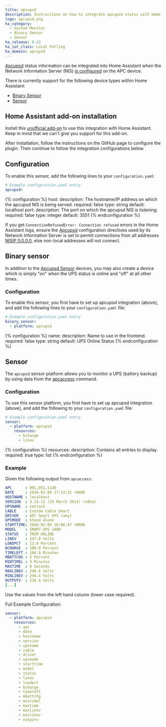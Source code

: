 ```yaml
---
title: apcupsd
description: Instructions on how to integrate apcupsd status with Home Assistant.
logo: apcupsd.png
ha_category:
  - System Monitor
  - Binary Sensor
  - Sensor
ha_release: 0.13
ha_iot_class: Local Polling
ha_domain: apcupsd
---
```


[Apcupsd](http://www.apcupsd.org/) status information can be integrated into Home Assistant when the Network Information Server (NIS) [is configured](http://www.apcupsd.org/manual/manual.html#nis-server-client-configuration-using-the-net-driver) on the APC device.

There is currently support for the following device types within Home Assistant:

- [Binary Sensor](#binary-sensor)
- [Sensor](#sensor)

## Home Assistant add-on installation

Install this [unofficial add-on](https://github.com/korylprince/hassio-apcupsd/) to use this integration with Home Assistant. Keep in mind that we can't give you support for this add-on.

After installation, follow the instructions on the GitHub page to configure the plugin. Then continue to follow the integration configurations below.

## Configuration

To enable this sensor, add the following lines to your `configuration.yaml`:

```yaml
# Example configuration.yaml entry
apcupsd:
```

{% configuration %}
host:
  description: The hostname/IP address on which the apcupsd NIS is being served.
  required: false
  type: string
  default: localhost
port:
  description: The port on which the apcupsd NIS is listening.
  required: false
  type: integer
  default: 3551
{% endconfiguration %}

<div class='note'>

If you get `ConnectionRefusedError: Connection refused` errors in the Home Assistant logs, ensure the [Apcupsd](http://www.apcupsd.org/) configuration directives used by its Network Information Server is set to permit connections from all addresses [NISIP 0.0.0.0](http://www.apcupsd.org/manual/manual.html#configuration-directives-used-by-the-network-information-server), else non-local addresses will not connect.

 </div>

## Binary sensor

In addition to the [Apcupsd Sensor](#sensor) devices, you may also create a device which is simply "on" when the UPS status is online and "off" at all other times.

### Configuration

To enable this sensor, you first have to set up apcupsd integration (above), and add the following lines to your `configuration.yaml` file:

```yaml
# Example configuration.yaml entry
binary_sensor:
  - platform: apcupsd
```

{% configuration %}
name:
  description: Name to use in the frontend.
  required: false
  type: string
  default: UPS Online Status
{% endconfiguration %}

## Sensor

 The `apcupsd` sensor platform allows you to monitor a UPS (battery backup) by using data from the [apcaccess](https://linux.die.net/man/8/apcaccess) command.

### Configuration

To use this sensor platform, you first have to set up apcupsd integration (above), and add the following to your `configuration.yaml` file:

```yaml
# Example configuration.yaml entry
sensor:
  - platform: apcupsd
    resources:
      - bcharge
      - linev
```

{% configuration %}
resources:
  description: Contains all entries to display.
  required: true
  type: list
{% endconfiguration %}

### Example

Given the following output from `apcaccess`:

```yaml
APC      : 001,051,1149
DATE     : 2016-02-09 17:13:31 +0000
HOSTNAME : localhost
VERSION  : 3.14.12 (29 March 2014) redhat
UPSNAME  : netrack
CABLE    : Custom Cable Smart
DRIVER   : APC Smart UPS (any)
UPSMODE  : Stand Alone
STARTTIME: 2016-02-09 16:06:47 +0000
MODEL    : SMART-UPS 1400
STATUS   : TRIM ONLINE
LINEV    : 247.0 Volts
LOADPCT  : 13.0 Percent
BCHARGE  : 100.0 Percent
TIMELEFT : 104.0 Minutes
MBATTCHG : 5 Percent
MINTIMEL : 3 Minutes
MAXTIME  : 0 Seconds
MAXLINEV : 249.6 Volts
MINLINEV : 244.4 Volts
OUTPUTV  : 218.4 Volts
[...]
```

Use the values from the left hand column (lower case required).

Full Example Configuration:

```yaml
sensor:
  - platform: apcupsd
    resources:
      - apc
      - date
      - hostname
      - version
      - upsname
      - cable
      - driver
      - upsmode
      - starttime
      - model
      - status
      - linev
      - loadpct
      - bcharge
      - timeleft
      - mbattchg
      - mintimel
      - maxtime
      - maxlinev
      - minlinev
      - outputv
```
